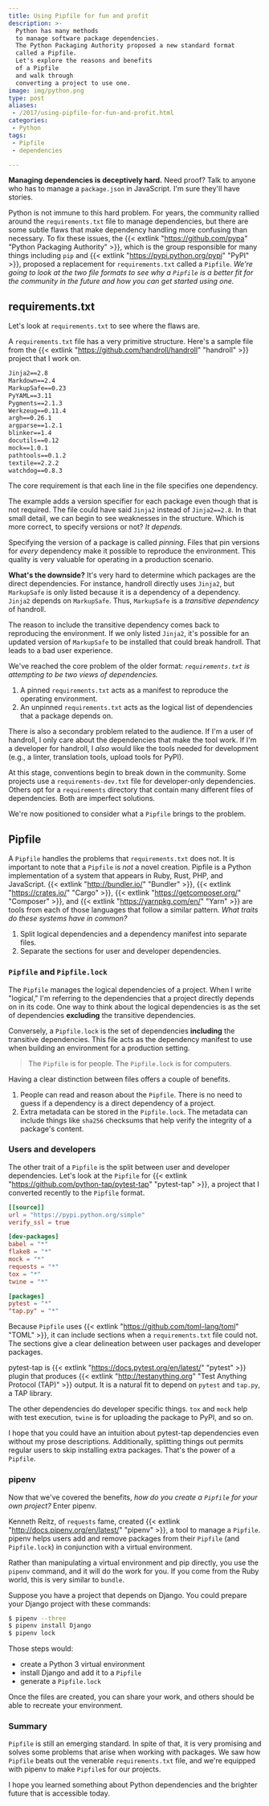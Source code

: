 ```yaml
---
title: Using Pipfile for fun and profit
description: >-
  Python has many methods
  to manage software package dependencies.
  The Python Packaging Authority proposed a new standard format
  called a Pipfile.
  Let's explore the reasons and benefits
  of a Pipfile
  and walk through
  converting a project to use one.
image: img/python.png
type: post
aliases:
 - /2017/using-pipfile-for-fun-and-profit.html
categories:
 - Python
tags:
 - Pipfile
 - dependencies

---
```


**Managing dependencies is deceptively hard.**
Need proof?
Talk to anyone who has to manage a `package.json`
in JavaScript.
I'm sure they'll have stories.

Python is not immune to this hard problem.
For years, the community rallied around the `requirements.txt` file
to manage dependencies,
but there are some subtle flaws
that make dependency handling more confusing
than necessary.
To fix these issues,
the {{< extlink "https://github.com/pypa" "Python Packaging Authority" >}},
which is the group responsible
for many things including `pip` and {{< extlink "https://pypi.python.org/pypi" "PyPI" >}},
proposed a replacement for `requirements.txt`
called a `Pipfile`.
*We're going to look
at the two file formats
to see why a `Pipfile` is a better fit
for the community
in the future
and how you can get started using one.*

## requirements.txt

Let's look at `requirements.txt` to see
where the flaws are.

A `requirements.txt` file has a very primitive structure.
Here's a sample file from the {{< extlink "https://github.com/handroll/handroll" "handroll" >}} project
that I work on.

```txt
Jinja2==2.8
Markdown==2.4
MarkupSafe==0.23
PyYAML==3.11
Pygments==2.1.3
Werkzeug==0.11.4
argh==0.26.1
argparse==1.2.1
blinker==1.4
docutils==0.12
mock==1.0.1
pathtools==0.1.2
textile==2.2.2
watchdog==0.8.3
```

The core requirement is that
each line in the file specifies one dependency.

The example adds a version specifier
for each package
even though that is not required.
The file could have said `Jinja2` instead of `Jinja2==2.8`.
In that small detail,
we can begin to see weaknesses in the structure.
Which is more correct, to specify versions or not?
*It depends.*

Specifying the version of a package is called *pinning*.
Files that pin versions for *every* dependency
make it possible to reproduce the environment.
This quality is very valuable for operating
in a production scenario.

**What's the downside?**
It's very hard to determine which packages are the direct dependencies.
For instance, handroll directly uses `Jinja2`,
but `MarkupSafe` is only listed
because it is a dependency of a dependency.
`Jinja2` depends on `MarkupSafe`.
Thus, `MarkupSafe` is a *transitive dependency*
of handroll.

The reason to include the transitive dependency
comes back to reproducing the environment.
If we only listed `Jinja2`,
it's possible for an updated version
of `MarkupSafe` to be installed
that could break handroll.
That leads to a bad user experience.

We've reached the core problem
of the older format:
*`requirements.txt` is attempting to be two views of dependencies.*

1. A pinned `requirements.txt` acts as a manifest
   to reproduce the operating environment.
2. An unpinned `requirements.txt` acts as the logical list
   of dependencies that a package depends on.

There is also a secondary problem related to the audience.
If I'm a user of handroll,
I only care about the dependencies that make the tool work.
If I'm a developer for handroll,
I *also* would like the tools needed for development
(e.g., a linter, translation tools, upload tools for PyPI).

At this stage, conventions begin to break down
in the community.
Some projects use a `requirements-dev.txt` file
for developer-only dependencies.
Others opt for a `requirements` directory
that contain many different files
of dependencies.
Both are imperfect solutions.

We're now positioned to consider what a `Pipfile`
brings to the problem.

## Pipfile

A `Pipfile` handles the problems
that `requirements.txt` does not.
It is important to note that a `Pipfile` is *not* a novel creation.
Pipfile is a Python implementation of a system that appears
in Ruby, Rust, PHP, and JavaScript.
{{< extlink "http://bundler.io/" "Bundler" >}},
{{< extlink "https://crates.io/" "Cargo" >}},
{{< extlink "https://getcomposer.org/" "Composer" >}},
and {{< extlink "https://yarnpkg.com/en/" "Yarn" >}}
are tools
from each of those languages
that follow a similar pattern.
*What traits do these systems have in common?*

1. Split logical dependencies and a dependency manifest
   into separate files.
2. Separate the sections for user
   and developer dependencies.

### `Pipfile` and `Pipfile.lock`

The `Pipfile` manages the logical dependencies
of a project.
When I write "logical,"
I'm referring to the dependencies
that a project directly
depends on
in its code.
One way to think about the logical dependencies
is as the set of dependencies
**excluding** the transitive dependencies.

Conversely,
a `Pipfile.lock` is the set
of dependencies
**including** the transitive dependencies.
This file acts as the dependency manifest
to use when building an environment
for a production setting.

> The `Pipfile` is for people. The `Pipfile.lock` is for computers.

Having a clear distinction between files
offers a couple of benefits.

1. People can read and reason about the `Pipfile`.
   There is no need to guess if a dependency is a direct dependency
   of a project.
2. Extra metadata can be stored in the `Pipfile.lock`.
   The metadata can include things like `sha256` checksums
   that help verify the integrity
   of a package's content.

### Users and developers

The other trait of a `Pipfile` is the split
between user and developer dependencies.
Let's look at the `Pipfile`
for {{< extlink "https://github.com/python-tap/pytest-tap" "pytest-tap" >}},
a project that I converted recently to the `Pipfile` format.

```toml
[[source]]
url = "https://pypi.python.org/simple"
verify_ssl = true

[dev-packages]
babel = "*"
flake8 = "*"
mock = "*"
requests = "*"
tox = "*"
twine = "*"

[packages]
pytest = "*"
"tap.py" = "*"
```

Because `Pipfile` uses {{< extlink "https://github.com/toml-lang/toml" "TOML" >}},
it can include sections
when a `requirements.txt` file could not.
The sections give a clear delineation
between user packages and developer packages.

pytest-tap is {{< extlink "https://docs.pytest.org/en/latest/" "pytest" >}} plugin
that produces {{< extlink "http://testanything.org" "Test Anything Protocol (TAP)" >}} output.
It is a natural fit to depend on `pytest`
and `tap.py`, a TAP library.

The other dependencies do developer specific things.
`tox` and `mock` help with test execution,
`twine` is for uploading the package to PyPI,
and so on.

I hope that you could have an intuition
about pytest-tap dependencies
even without my prose descriptions.
Additionally,
splitting things out permits regular users
to skip installing extra packages.
That's the power
of a `Pipfile`.

### pipenv

Now that we've covered the benefits,
*how do you create a `Pipfile`
for your own project?*
Enter pipenv.

Kenneth Reitz, of `requests` fame,
created {{< extlink "http://docs.pipenv.org/en/latest/" "pipenv" >}},
a tool to manage a `Pipfile`.
pipenv helps users add and remove packages
from their `Pipfile` (and `Pipfile.lock`)
in conjunction
with a virtual environment.

Rather than manipulating a virtual environment and pip directly,
you use the `pipenv` command,
and it will do the work for you.
If you come from the Ruby world,
this is very similar to `bundle`.

Suppose you have a project
that depends
on Django.
You could prepare your Django project
with these commands:

```bash
$ pipenv --three
$ pipenv install Django
$ pipenv lock
```

Those steps would:

* create a Python 3 virtual environment
* install Django and add it to a `Pipfile`
* generate a `Pipfile.lock`

Once the files are created,
you can share your work,
and others should be able to recreate your environment.

### Summary

`Pipfile` is still an emerging standard.
In spite of that,
it is very promising
and solves some problems
that arise when working
with packages.
We saw how `Pipfile` beats out the venerable `requirements.txt` file,
and we're equipped with pipenv
to make `Pipfile`s for our projects.

I hope you learned something
about Python dependencies
and the brighter future
that is accessible today.
